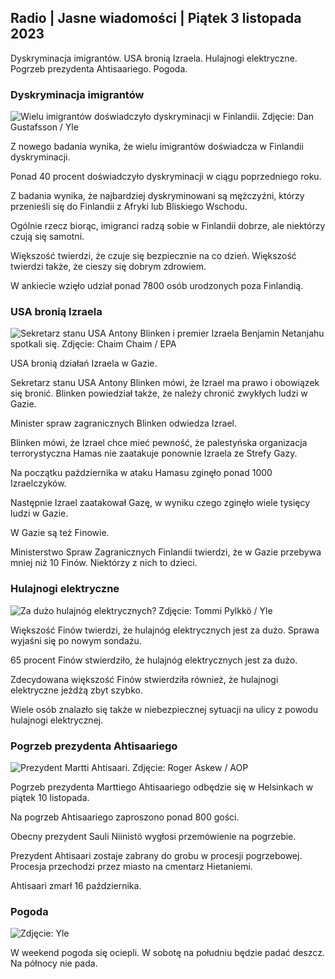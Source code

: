 ## Radio \| Jasne wiadomości \| Piątek 3 listopada 2023

Dyskryminacja imigrantów. USA bronią Izraela. Hulajnogi elektryczne. Pogrzeb prezydenta Ahtisaariego. Pogoda.

### Dyskryminacja imigrantów

![Wielu imigrantów doświadczyło dyskryminacji w Finlandii. Zdjęcie: Dan Gustafsson / Yle](https://images.cdn.yle.fi/image/upload/c_crop,h_1080,w_1919,x_0,y_0/ar_1.7777777777777777,c_fill,g_faces,h_675,w_1200/dpr_1.0/q_auto:eco/f_auto/fl_lossy/v1693477380/39-116537864f0696340afe)

Z nowego badania wynika, że wielu imigrantów doświadcza w Finlandii dyskryminacji.

Ponad 40 procent doświadczyło dyskryminacji w ciągu poprzedniego roku.

Z badania wynika, że najbardziej dyskryminowani są mężczyźni, którzy przenieśli się do Finlandii z Afryki lub Bliskiego Wschodu.

Ogólnie rzecz biorąc, imigranci radzą sobie w Finlandii dobrze, ale niektórzy czują się samotni.

Większość twierdzi, że czuje się bezpiecznie na co dzień. Większość twierdzi także, że cieszy się dobrym zdrowiem.

W ankiecie wzięło udział ponad 7800 osób urodzonych poza Finlandią.

### USA bronią Izraela

![Sekretarz stanu USA Antony Blinken i premier Izraela Benjamin Netanjahu spotkali się. Zdjęcie: Chaim Chaim / EPA](https://images.cdn.yle.fi/image/upload/c_crop,h_1178,w_2095,x_0,y_45/ar_1.7777777777777777,c_fill,g_faces,h_675,w_1200/dpr_1.0/q_auto:eco/f_auto/fl_lossy/v1697558051/39-1187709652eacaa1698e)

USA bronią działań Izraela w Gazie.

Sekretarz stanu USA Antony Blinken mówi, że Izrael ma prawo i obowiązek się bronić. Blinken powiedział także, że należy chronić zwykłych ludzi w Gazie.

Minister spraw zagranicznych Blinken odwiedza Izrael.

Blinken mówi, że Izrael chce mieć pewność, że palestyńska organizacja terrorystyczna Hamas nie zaatakuje ponownie Izraela ze Strefy Gazy.

Na początku października w ataku Hamasu zginęło ponad 1000 Izraelczyków.

Następnie Izrael zaatakował Gazę, w wyniku czego zginęło wiele tysięcy ludzi w Gazie.

W Gazie są też Finowie.

Ministerstwo Spraw Zagranicznych Finlandii twierdzi, że w Gazie przebywa mniej niż 10 Finów. Niektórzy z nich to dzieci.

### Hulajnogi elektryczne

![Za dużo hulajnóg elektrycznych? Zdjęcie: Tommi Pylkkö / Yle](https://images.cdn.yle.fi/image/upload/c_crop,h_2268,w_4032,x_0,y_378/ar_1.777777777777777,c_fill,g_faces,h_675,w_1200/dpr_1.0/q_auto:eco/f_auto/fl_lossy/v1629190662/39-842535611aab23cf6db)

Większość Finów twierdzi, że hulajnóg elektrycznych jest za dużo. Sprawa wyjaśni się po nowym sondażu.

65 procent Finów stwierdziło, że hulajnóg elektrycznych jest za dużo.

Zdecydowana większość Finów stwierdziła również, że hulajnogi elektryczne jeżdżą zbyt szybko.

Wiele osób znalazło się także w niebezpiecznej sytuacji na ulicy z powodu hulajnogi elektrycznej.

### Pogrzeb prezydenta Ahtisaariego

![Prezydent Martti Ahtisaari. Zdjęcie: Roger Askew / AOP](https://images.cdn.yle.fi/image/upload/c_crop,h_3238,w_5757,x_259,y_350/ar_1.777777777777777,c_fill,g_faces,h_675,w_1200/dpr_1.0/q_auto:eco/f_auto/fl_lossy/v1697440152/39-1186733652ce1167d3e9)

Pogrzeb prezydenta Marttiego Ahtisaariego odbędzie się w Helsinkach w piątek 10 listopada.

Na pogrzeb Ahtisaariego zaproszono ponad 800 gości.

Obecny prezydent Sauli Niinistö wygłosi przemówienie na pogrzebie.

Prezydent Ahtisaari zostaje zabrany do grobu w procesji pogrzebowej. Procesja przechodzi przez miasto na cmentarz Hietaniemi.

Ahtisaari zmarł 16 października.

### Pogoda

![Zdjęcie: Yle](https://images.cdn.yle.fi/image/upload/c_crop,h_1080,w_1919,x_0,y_0/ar_1.7777777777777777,c_fill,g_faces,h_675,w_1200/dpr_1.0/q_auto:eco/f_auto/fl_lossy/v1699023031/39-11957186545088dc4556)

W weekend pogoda się ociepli. W sobotę na południu będzie padać deszcz. Na północy nie pada.
